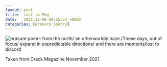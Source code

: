 ```yaml
---
layout: post
title:  Lost to Fog
date:   2021-12-08 09:25:54 +0000
categories: [erasure poetry]
---
```


<img src="https://www.davidralphlewis.co.uk/assets/images/articles/2021/fog.jpeg" alt="erasure poem: from the north/ an otherworldly haze./These days, out of focus/ expand in unpredictable directions/ and there are moments/lost to discord" title="Clearly I am full of festive joy" class="responsive"><br>

Taken from Crack Magazine November 2021.

